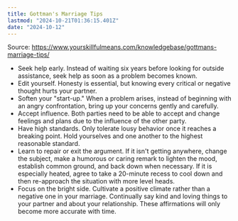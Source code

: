```yaml
---
title: Gottman's Marriage Tips
lastmod: "2024-10-21T01:36:15.401Z"
date: "2024-10-12"
---
```


Source: <https://www.yourskillfulmeans.com/knowledgebase/gottmans-marriage-tips/>

- Seek help early. Instead of waiting six years before looking for outside assistance, seek help as soon as a problem becomes known.
- Edit yourself. Honesty is essential, but knowing every critical or negative thought hurts your partner.
- Soften your "start-up." When a problem arises, instead of beginning with an angry confrontation, bring up your concerns gently and carefully.
- Accept influence. Both parties need to be able to accept and change feelings and plans due to the influence of the other party.
- Have high standards. Only tolerate lousy behavior once it reaches a breaking point. Hold yourselves and one another to the highest reasonable standard.
- Learn to repair or exit the argument. If it isn't getting anywhere, change the subject, make a humorous or caring remark to lighten the mood, establish common ground, and back down when necessary. If it is especially heated, agree to take a 20-minute recess to cool down and then re-approach the situation with more level heads.
- Focus on the bright side. Cultivate a positive climate rather than a negative one in your marriage. Continually say kind and loving things to your partner and about your relationship. These affirmations will only become more accurate with time.
